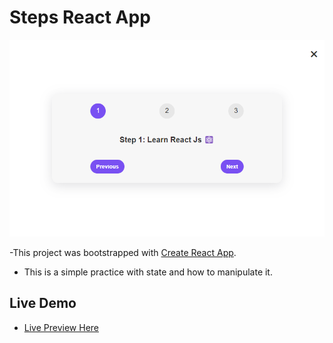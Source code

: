# Steps React App

[![Live Preview](./public/preview.png "Pizza Co. Project")](<[https://steps-react-app-mo3bassias-projects.vercel.app](https://steps-react-app-mo3bassias-projects.vercel.app)>)

-This project was bootstrapped with [Create React App](https://github.com/facebook/create-react-app).

- This is a simple practice with state and how to manipulate it.

## Live Demo

- [Live Preview Here](https://steps-react-app-mo3bassias-projects.vercel.app)
